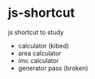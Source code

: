 # js-shortcut
js shortcut to study

- calculator (kibed)
- area calculator
- imc calculator
- generator pass (broken)